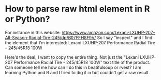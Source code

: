 
# How to parse raw html element in R or Python?

For instance in this website: https://www.amazon.com/Lexani-LXUHP-207-All-Season-Radial-Tire-245/dp/B07FFH8F9V/
So I say "inspect" and I find the element that I'm interested:
<span id="productTitle" class="a-size-large product-title-word-break">        Lexani LXUHP-207 Performance Radial Tire - 245/45R18 100W       </span>

Here's the deal, I want to copy the entire thing. Not just the "Lexani LXUHP-207 Performance Radial Tire - 245/45R18 100W" text title of the product. Can someone tell me how can I do this in beatifulsoup or rvest?
I am learning Python and R and I tried to dig it in but couldn't get a raw result.

        